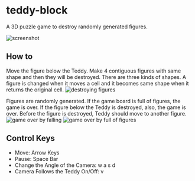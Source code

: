 teddy-block
===========
A 3D puzzle game to destroy randomly generated figures.

![screenshot](https://peecky.github.io/teddy-block/screenshots/teddyblockscreenshot.png)

## How to ##
Move the figure below the Teddy. Make 4 contiguous figures with same shape and then they will be destroyed. There are three kinds of shapes. A figure is changed when it moves a cell and it becomes same shape when it returns the original cell.
![destroying figures](https://peecky.github.io/teddy-block/screenshots/teddyblockdestroyfigures.png)

Figures are randomly generated. If the game board is full of figures, the game is over. If the figure below the Teddy is destroyed, also, the game is over. Before the figure is destroyed, Teddy should move to another figure.
![game over by falling](https://peecky.github.io/teddy-block/screenshots/teddyblockgameoverdrop.png)
![game over by full of figures](https://peecky.github.io/teddy-block/screenshots/teddyblockgameoverfullofboard.png)

## Control Keys ##
*	Move: Arrow Keys
*	Pause: Space Bar
*	Change the Angle of the Camera: w a s d
*	Camera Follows the Teddy On/Off: v
